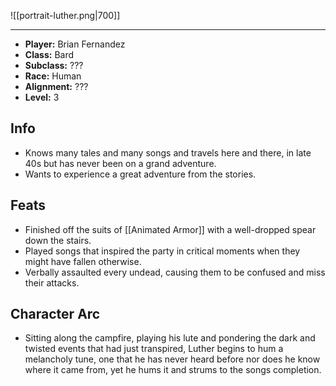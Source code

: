  ![[portrait-luther.png|700]]

---
* **Player:** Brian Fernandez
* **Class:** Bard
* **Subclass:** ???
* **Race:** Human
* **Alignment:** ???
* **Level:** 3

## Info
* Knows many tales and many songs and travels here and there, in late 40s but has never been on a grand adventure.
* Wants to experience a great adventure from the stories.

## Feats
* Finished off the suits of [[Animated Armor]] with a well-dropped spear down the stairs.
* Played songs that inspired the party in critical moments when they might have fallen otherwise.
* Verbally assaulted every undead, causing them to be confused and miss their attacks.

## Character Arc
* Sitting along the campfire, playing his lute and pondering the dark and twisted events that had just transpired, Luther begins to hum a melancholy tune, one that he has never heard before nor does he know where it came from, yet he hums it and strums to the songs completion.

